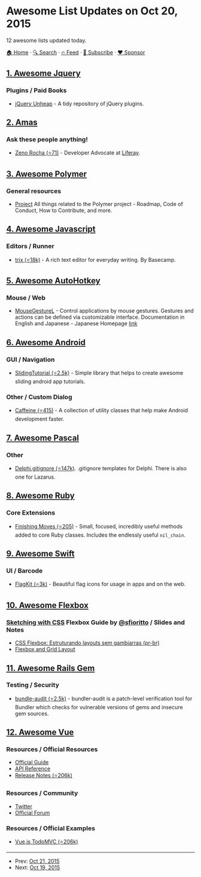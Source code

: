 # Awesome List Updates on Oct 20, 2015

12 awesome lists updated today.

[🏠 Home](/README.md) · [🔍 Search](https://www.trackawesomelist.com/search/) · [🔥 Feed](https://www.trackawesomelist.com/rss.xml) · [📮 Subscribe](https://trackawesomelist.us17.list-manage.com/subscribe?u=d2f0117aa829c83a63ec63c2f&id=36a103854c) · [❤️  Sponsor](https://github.com/sponsors/theowenyoung)



## [1. Awesome Jquery](/content/petk/awesome-jquery/README.md)

### Plugins / Paid Books

*   [jQuery Unheap](http://www.unheap.com/) - A tidy repository of jQuery plugins.

## [2. Amas](/content/sindresorhus/amas/README.md)

### Ask these people anything!

*   [Zeno Rocha (⭐71)](https://github.com/zenorocha/ama) - Developer Advocate at [Liferay](http://www.liferay.com/).

## [3. Awesome Polymer](/content/Granze/awesome-polymer/README.md)

### General resources

*   [Project](https://github.com/polymer/project) All things related to the Polymer project - Roadmap, Code of Conduct, How to Contribute, and more.

## [4. Awesome Javascript](/content/sorrycc/awesome-javascript/README.md)

### Editors / Runner

*   [trix (⭐18k)](https://github.com/basecamp/trix) - A rich text editor for everyday writing. By Basecamp.

## [5. Awesome AutoHotkey](/content/ahkscript/awesome-AutoHotkey/README.md)

### Mouse / Web

*   [MouseGestureL](http://www.vector.co.jp/download/file/winnt/util/fh633547.html) - Control applications by mouse gestures. Gestures and actions can be defined via customizable interface. Documentation in English and Japanese - Japanese Homepage [link](http://hp.vector.co.jp/authors/VA018351/mglahk.html)

## [6. Awesome Android](/content/JStumpp/awesome-android/README.md)

### GUI / Navigation

*   [SlidingTutorial (⭐2.5k)](https://github.com/Cleveroad/slidingtutorial-android) - Simple library that helps to create awesome sliding android app tutorials.

### Other / Custom Dialog

*   [Caffeine (⭐415)](https://github.com/percolate/caffeine) - A collection of utility classes that help make Android development faster.

## [7. Awesome Pascal](/content/Fr0sT-Brutal/awesome-pascal/README.md)

### Other

*   [Delphi.gitignore (⭐147k)](https://github.com/github/gitignore). .gitignore templates for Delphi. There is also one for Lazarus.

## [8. Awesome Ruby](/content/markets/awesome-ruby/README.md)

### Core Extensions

*   [Finishing Moves (⭐205)](https://github.com/forgecrafted/finishing_moves) - Small, focused, incredibly useful methods added to core Ruby classes. Includes the endlessly useful `nil_chain`.

## [9. Awesome Swift](/content/matteocrippa/awesome-swift/README.md)

### UI / Barcode

*   [FlagKit (⭐3k)](https://github.com/madebybowtie/FlagKit) - Beautiful flag icons for usage in apps and on the web.

## [10. Awesome Flexbox](/content/afonsopacifer/awesome-flexbox/README.md)

### [Sketching with CSS](http://www.sketchingwithcss.com)   Flexbox Guide by   [@sfioritto](https://github.com/sfioritto) / Slides and Notes

*   [CSS Flexbox: Estruturando layouts sem gambiarras (pr-br)](https://speakerdeck.com/afonsopacifer/flexbox)
*   [Flexbox and Grid Layout](http://pt.slideshare.net/diegoeis/flexbox-to-the-people)

## [11. Awesome Rails Gem](/content/hothero/awesome-rails-gem/README.md)

### Testing / Security

*   [bundle-audit (⭐2.5k)](https://github.com/rubysec/bundler-audit) - bundler-audit is a patch-level verification tool for Bundler which checks for vulnerable versions of gems and insecure gem sources.

## [12. Awesome Vue](/content/vuejs/awesome-vue/README.md)

### Resources / Official Resources

*   [Official Guide](http://vuejs.org/guide/)
*   [API Reference](http://vuejs.org/api/)
*   [Release Notes (⭐206k)](https://github.com/vuejs/vue/releases)

### Resources / Community

*   [Twitter](https://twitter.com/vuejs)
*   [Official Forum](http://forum.vuejs.org/)

### Resources / Official Examples

*   [Vue.js TodoMVC (⭐206k)](https://github.com/vuejs/vue/tree/dev/examples/todomvc)

---

- Prev: [Oct 21, 2015](/content/2015/10/21/README.md)
- Next: [Oct 19, 2015](/content/2015/10/19/README.md)